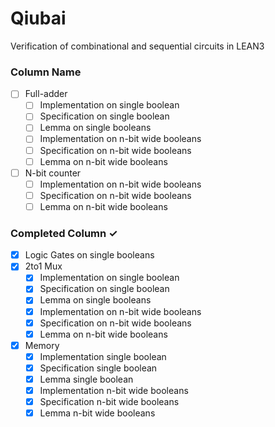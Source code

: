 # Qiubai
Verification of combinational and sequential circuits in LEAN3

### Column Name
- [ ] Full-adder 
  - [ ] Implementation on single boolean  
  - [ ] Specification on single boolean  
  - [ ] Lemma on single booleans  
  - [ ] Implementation on n-bit wide booleans  
  - [ ] Specification on n-bit wide booleans
  - [ ] Lemma on n-bit wide booleans
- [ ] N-bit counter
  - [ ] Implementation on n-bit wide booleans  
  - [ ] Specification on n-bit wide booleans
  - [ ] Lemma on n-bit wide booleans

### Completed Column ✓
- [x] Logic Gates on single booleans
- [x] 2to1 Mux
  - [x] Implementation on single boolean
  - [x] Specification on single boolean
  - [x] Lemma on single booleans
  - [x] Implementation on n-bit wide booleans
  - [x] Specification on n-bit wide booleans
  - [x] Lemma on n-bit wide booleans
- [x] Memory
  - [x] Implementation single boolean
  - [x] Specification single boolean
  - [x] Lemma single boolean
  - [x] Implementation n-bit wide booleans
  - [x] Specification n-bit wide booleans
  - [x] Lemma n-bit wide booleans
